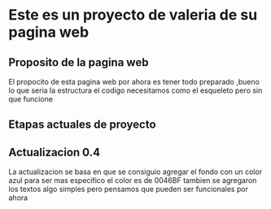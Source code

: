 # Este es un proyecto  de valeria de su pagina web
## Proposito de la pagina web
El propocito de esta pagina web por ahora es tener todo preparado ,bueno lo que seria la estructura el codigo necesitamos como el esqueleto pero sin que funcione 
## Etapas actuales de proyecto 
## Actualizacion 0.4
La actualizacion se basa en que se consiguio agregar el fondo con un color azul para ser mas especifico el color es de 0046BF tambien se agregaron los textos algo simples pero pensamos que pueden ser funcionales por ahora 